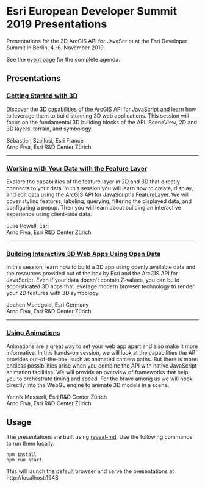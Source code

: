 # Esri European Developer Summit 2019 Presentations

Presentations for the 3D ArcGIS API for JavaScript at the Esri Developer Summit in Berlin, 4.-6. November 2019.

See the [event page](https://www.esri.com/en-us/about/events/devsummit-europe/agenda/agenda) for the complete agenda.

## Presentations

### [Getting Started with 3D](https://arnofiva.github.io/2019-11-devsummit-eu-presentations/getting-started-with-3d.html)

Discover the 3D capabilities of the ArcGIS API for JavaScript and learn how to leverage them to build stunning 3D web applications. This session will focus on the fundamental 3D building blocks of the API: SceneView, 2D and 3D layers, terrain, and symbology.

Sébastien Szollosi, Esri France<br>
Arno Fiva, Esri R&D Center Zürich

---

### [Working with Your Data with the Feature Layer](https://arnofiva.github.io/2019-11-devsummit-eu-presentations/working-with-feature-layers.html)

Explore the capabilities of the feature layer in 2D and 3D that directly connects to your data. In this session you will learn how to create, display, and edit data using the ArcGIS API for JavaScript's FeatureLayer. We will cover styling features, labeling, querying, filtering the displayed data, and configuring a popup. Then you will learn about building an interactive experience using client-side data.

Julie Powell, Esri<br>
Arno Fiva, Esri R&D Center Zürich

---

### [Building Interactive 3D Web Apps Using Open Data](https://arnofiva.github.io/2019-11-devsummit-eu-presentations/building-web-apps.html)

In this session, learn how to build a 3D app using openly available data and the resources provided out of the box by Esri and the ArcGIS API for JavaScript. Even if your data doesn't contain Z-values, you can build sophisticated 3D apps that leverage modern browser technology to render your 2D features with 3D symbology.

Jochen Manegold, Esri Germany<br>
Arno Fiva, Esri R&D Center Zürich

---

### [Using Animations](https://arnofiva.github.io/2019-11-devsummit-eu-presentations/using-animations.html)

Animations are a great way to set your web app apart and also make it more informative. In this hands-on session, we will look at the capabilities the API provides out-of-the-box, such as animated camera paths. But there is more: endless possibilities arise when you combine the API with native JavaScript animation facilities. We will provide an overview of frameworks that help you to orchestrate timing and speed. For the brave among us we will hook directly into the WebGL engine to animate 3D models in a scene.

Yannik Messerli, Esri R&D Center Zürich<br>
Arno Fiva, Esri R&D Center Zürich

## Usage

The presentations are built using [reveal-md](https://github.com/webpro/reveal-md). Use the following commands to run them locally:

```
npm install
npm run start
```

This will launch the default browser and serve the presentations at http://localhost:1948
